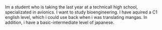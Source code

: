 Im a student who is taking the last year at a technicall high school, specializated in avionics. I want to study bioengineering. I have aquired a C1 english level, which i could use back when i was translating mangas. In addition, i have a basic-intermediate level of japanese.

